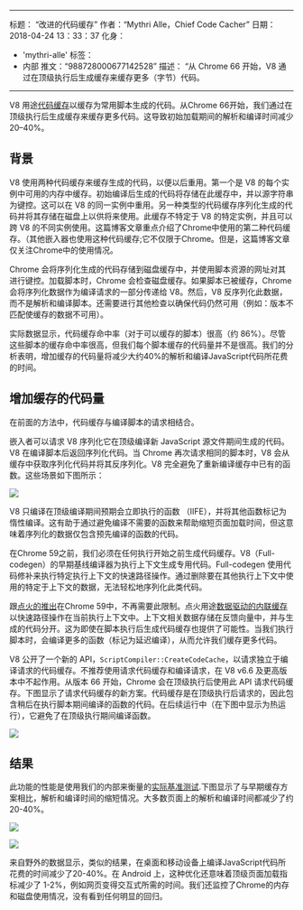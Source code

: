 ***

标题： “改进的代码缓存”
作者：“Mythri Alle，Chief Code Cacher”
日期： 2018-04-24 13：33：37
化身：

*   'mythri-alle'
    标签：
*   内部
    推文：“988728000677142528”
    描述： “从 Chrome 66 开始，V8 通过在顶级执行后生成缓存来缓存更多（字节）代码。

***

V8 用途[代码缓存](/blog/code-caching)以缓存为常用脚本生成的代码。从Chrome 66开始，我们通过在顶级执行后生成缓存来缓存更多代码。这导致初始加载期间的解析和编译时间减少 20–40%。

## 背景

V8 使用两种代码缓存来缓存生成的代码，以便以后重用。第一个是 V8 的每个实例中可用的内存中缓存。初始编译后生成的代码将存储在此缓存中，并以源字符串为键控。这可以在 V8 的同一实例中重用。另一种类型的代码缓存序列化生成的代码并将其存储在磁盘上以供将来使用。此缓存不特定于 V8 的特定实例，并且可以跨 V8 的不同实例使用。这篇博客文章重点介绍了Chrome中使用的第二种代码缓存。（其他嵌入器也使用这种代码缓存;它不仅限于Chrome。但是，这篇博客文章仅关注Chrome中的使用情况。

Chrome 会将序列化生成的代码存储到磁盘缓存中，并使用脚本资源的网址对其进行键控。加载脚本时，Chrome 会检查磁盘缓存。如果脚本已被缓存，Chrome 会将序列化数据作为编译请求的一部分传递给 V8。然后，V8 反序列化此数据，而不是解析和编译脚本。还需要进行其他检查以确保代码仍然可用（例如：版本不匹配使缓存的数据不可用）。

实际数据显示，代码缓存命中率（对于可以缓存的脚本）很高（约 86%）。尽管这些脚本的缓存命中率很高，但我们每个脚本缓存的代码量并不是很高。我们的分析表明，增加缓存的代码量将减少大约40%的解析和编译JavaScript代码所花费的时间。

## 增加缓存的代码量

在前面的方法中，代码缓存与编译脚本的请求相结合。

嵌入者可以请求 V8 序列化它在顶级编译新 JavaScript 源文件期间生成的代码。V8 在编译脚本后返回序列化代码。当 Chrome 再次请求相同的脚本时，V8 会从缓存中获取序列化代码并将其反序列化。V8 完全避免了重新编译缓存中已有的函数。这些场景如下图所示：

![](/\_img/improved-code-caching/warm-hot-run-1.png)

V8 只编译在顶级编译期间预期会立即执行的函数 （IIFE），并将其他函数标记为惰性编译。这有助于通过避免编译不需要的函数来帮助缩短页面加载时间，但这意味着序列化的数据仅包含预先编译的函数的代码。

在Chrome 59之前，我们必须在任何执行开始之前生成代码缓存。V8（Full-codegen）的早期基线编译器为执行上下文生成专用代码。Full-codegen 使用代码修补来执行特定执行上下文的快速路径操作。通过删除要在其他执行上下文中使用的特定于上下文的数据，无法轻松地序列化此类代码。

跟[点火的推出](/blog/launching-ignition-and-turbofan)在Chrome 59中，不再需要此限制。点火用途[数据驱动的内联缓存](https://www.youtube.com/watch?v=u7zRSm8jzvA)以快速路径操作在当前执行上下文中。上下文相关数据存储在反馈向量中，并与生成的代码分开。这为即使在脚本执行后生成代码缓存也提供了可能性。当我们执行脚本时，会编译更多的函数（标记为延迟编译），从而允许我们缓存更多代码。

V8 公开了一个新的 API，`ScriptCompiler::CreateCodeCache`，以请求独立于编译请求的代码缓存。不推荐使用请求代码缓存和编译请求，在 V8 v6.6 及更高版本中不起作用。从版本 66 开始，Chrome 会在顶级执行后使用此 API 请求代码缓存。下图显示了请求代码缓存的新方案。代码缓存是在顶级执行后请求的，因此包含稍后在执行脚本期间编译的函数的代码。在后续运行中（在下图中显示为热运行），它避免了在顶级执行期间编译函数。

![](/\_img/improved-code-caching/warm-hot-run-2.png)

## 结果

此功能的性能是使用我们的内部来衡量的[实际基准测试](https://cs.chromium.org/chromium/src/tools/perf/page_sets/v8\_top\_25.py?q=v8.top\&sq=package:chromium\&l=1).下图显示了与早期缓存方案相比，解析和编译时间的缩短情况。大多数页面上的解析和编译时间都减少了约20-40%。

![](/\_img/improved-code-caching/parse.png)

![](/\_img/improved-code-caching/compile.png)

来自野外的数据显示，类似的结果，在桌面和移动设备上编译JavaScript代码所花费的时间减少了20-40%。在 Android 上，这种优化还意味着顶级页面加载指标减少了 1-2%，例如网页变得交互式所需的时间。我们还监控了Chrome的内存和磁盘使用情况，没有看到任何明显的回归。
